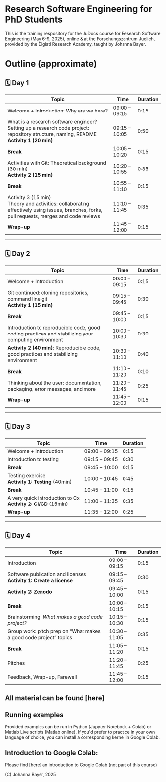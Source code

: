 # Research Software Engineering for PhD Students

This is the training respository for the JuDocs course for Research Software Engineering (May 6-9, 2025), online & at the Forschungszentrum Juelich, provided by the Digiatl Research Academy, taught by Johanna Bayer.

# Outline (approximate)


## 🗓️ **Day 1**

| **Topic** | **Time** | **Duration** |
|-----------|----------|--------------|
| Welcome + Introduction: Why are we here? | 09:00 – 09:15 | 0:15 |
| What is a research software engineer? <br> Setting up a research code project: repository structure, naming, README <br> **Activity 1 (20 min)** | 09:15 – 10:05 | 0:50 |
| **Break** | 10:05 – 10:20 | 0:15 |
| Activities with Git: Theoretical background (30 min) <br> **Activity 2 (15 min)** | 10:20 – 10:55 | 0:35 |
| **Break** | 10:55 – 11:10 | 0:15 |
| Activity 3 (15 min) <br> Theory and activities: collaborating effectively using issues, branches, forks, pull requests, merges and code reviews | 11:10 – 11:45 | 0:35 |
| **Wrap-up** | 11:45 – 12:00 | 0:15 |

---

## 🗓️ **Day 2**

| **Topic** | **Time** | **Duration** |
|-----------|----------|--------------|
| Welcome + Introduction | 09:00 – 09:15 | 0:15 |
| Git continued: cloning repositories, command line git <br> **Activity 1 (15 min)** | 09:15 – 09:45 | 0:30 |
| **Break** | 09:45 – 10:00 | 0:15 |
| Introduction to reproducible code, good coding practices and stabilizing your computing environment | 10:00 – 10:30 | 0:30 |
| **Activity 2 (40 min)**: Reproducible code, good practices and stabilizing environment | 10:30 – 11:10 | 0:40 |
| **Break** | 11:10 – 11:20 | 0:10 |
| Thinking about the user: documentation, packaging, error messages, and more | 11:20 – 11:45 | 0:25 |
| **Wrap-up** | 11:45 – 12:00 | 0:15 |

---

## 🗓️ **Day 3**

| **Topic** | **Time** | **Duration** |
|-----------|----------|--------------|
| Welcome + Introduction | 09:00 – 09:15 | 0:15 |
| Introduction to testing | 09:15 – 09:45 | 0:30 |
| **Break** | 09:45 – 10:00 | 0:15 |
|Testing exercise <br> **Activity 1: Testing** (40min) | 10:00 – 10:45 | 0:45 |
| **Break** | 10:45 – 11:00 | 0:15 |
| A very quick introduction to Cx  <br> **Activity 2: CI/CD** (15min)| 11:00 – 11:35 | 0:35 |
| **Wrap-up** | 11:35 – 12:00 | 0:25 |

---

## 🗓️ **Day 4**

| **Topic** | **Time** | **Duration** |
|-----------|----------|--------------|
| Introduction | 09:00 – 09:15 | 0:15 |
| Software publication and licenses <br> **Activity 1: Create a license** | 09:15 – 09:45 | 0:30 |
| **Activity 2: Zenodo** | 09:45 – 10:00 | 0:15 |
| **Break** | 10:00 – 10:15 | 0:15 |
| Brainstorming: *What makes a good code project?* | 10:15 – 10:30 | 0:15 |
| Group work: pitch prep on “What makes a good code project” topics | 10:30 – 11:05 | 0:35 |
| **Break** | 11:05 – 11:20 | 0:15 |
| Pitches | 11:20 – 11:45 | 0:25 |
| Feedback, Wrap-up, Farewell | 11:45 – 12:00 | 0:15 |


## All material can be found [here]

## Running examples
Provided examples can be run in Python (Jupyter Notebook + Colab) or Matlab Live scripts (Matlab online).
If you'd prefer to practice in your own language of choice, you can install a corresponding kernel in Google Colab.

## Introduction to Google Colab:

Please find [here] an introduction to Google Colab (not part of this course)

(C) Johanna Bayer, 2025


